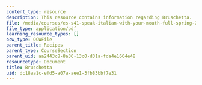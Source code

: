 ```yaml
---
content_type: resource
description: This resource contains information regarding Bruschetta.
file: /media/courses/es-s41-speak-italian-with-your-mouth-full-spring-2012/dc18aa1cefd5a07aaee13fb83bbf7e31_MITES_S41S12_recipe_6c.pdf
file_type: application/pdf
learning_resource_types: []
ocw_type: OCWFile
parent_title: Recipes
parent_type: CourseSection
parent_uid: aa2443c8-8a36-13c0-d31a-fda4e1664e48
resourcetype: Document
title: Bruschetta
uid: dc18aa1c-efd5-a07a-aee1-3fb83bbf7e31
---
```

